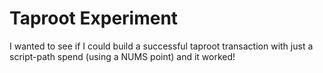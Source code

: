 # Taproot Experiment

I wanted to see if I could build a successful taproot transaction with just a script-path spend (using a NUMS point) and it worked!
